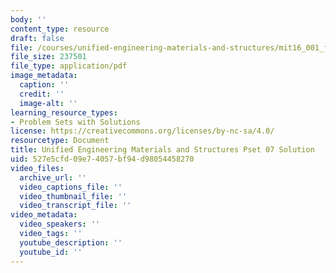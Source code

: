 ```yaml
---
body: ''
content_type: resource
draft: false
file: /courses/unified-engineering-materials-and-structures/mit16_001_f21_pset_07sol.pdf
file_size: 237501
file_type: application/pdf
image_metadata:
  caption: ''
  credit: ''
  image-alt: ''
learning_resource_types:
- Problem Sets with Solutions
license: https://creativecommons.org/licenses/by-nc-sa/4.0/
resourcetype: Document
title: Unified Engineering Materials and Structures Pset 07 Solution
uid: 527e5cfd-09e7-4057-bf94-d98054458270
video_files:
  archive_url: ''
  video_captions_file: ''
  video_thumbnail_file: ''
  video_transcript_file: ''
video_metadata:
  video_speakers: ''
  video_tags: ''
  youtube_description: ''
  youtube_id: ''
---
```

